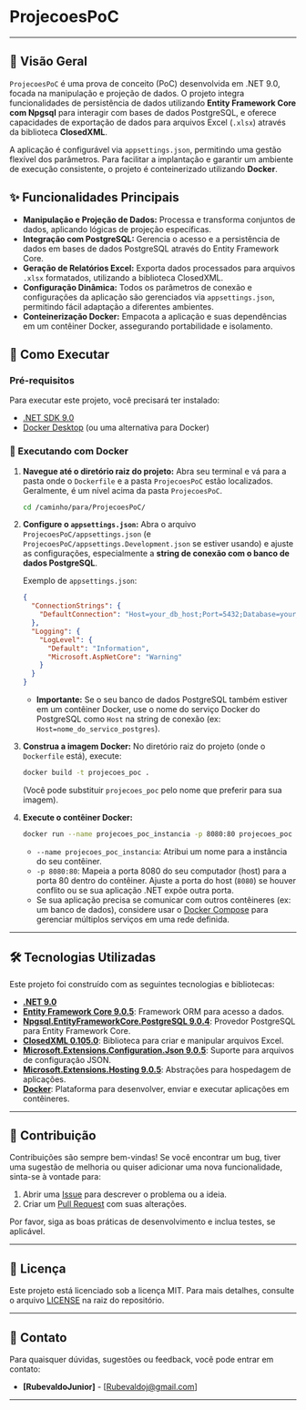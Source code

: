 # ProjecoesPoC

---

## 📝 Visão Geral

`ProjecoesPoC` é uma prova de conceito (PoC) desenvolvida em .NET 9.0, focada na manipulação e projeção de dados. O projeto integra funcionalidades de persistência de dados utilizando **Entity Framework Core com Npgsql** para interagir com bases de dados PostgreSQL, e oferece capacidades de exportação de dados para arquivos Excel (`.xlsx`) através da biblioteca **ClosedXML**.

A aplicação é configurável via `appsettings.json`, permitindo uma gestão flexível dos parâmetros. Para facilitar a implantação e garantir um ambiente de execução consistente, o projeto é conteinerizado utilizando **Docker**.

## ✨ Funcionalidades Principais

* **Manipulação e Projeção de Dados:** Processa e transforma conjuntos de dados, aplicando lógicas de projeção específicas.
* **Integração com PostgreSQL:** Gerencia o acesso e a persistência de dados em bases de dados PostgreSQL através do Entity Framework Core.
* **Geração de Relatórios Excel:** Exporta dados processados para arquivos `.xlsx` formatados, utilizando a biblioteca ClosedXML.
* **Configuração Dinâmica:** Todos os parâmetros de conexão e configurações da aplicação são gerenciados via `appsettings.json`, permitindo fácil adaptação a diferentes ambientes.
* **Conteinerização Docker:** Empacota a aplicação e suas dependências em um contêiner Docker, assegurando portabilidade e isolamento.

## 🚀 Como Executar

### Pré-requisitos

Para executar este projeto, você precisará ter instalado:

* [.NET SDK 9.0](https://dotnet.microsoft.com/download/dotnet/9.0)
* [Docker Desktop](https://www.docker.com/products/docker-desktop) (ou uma alternativa para Docker)

### 🐳 Executando com Docker

1.  **Navegue até o diretório raiz do projeto:**
    Abra seu terminal e vá para a pasta onde o `Dockerfile` e a pasta `ProjecoesPoC` estão localizados. Geralmente, é um nível acima da pasta `ProjecoesPoC`.
    ```bash
    cd /caminho/para/ProjecoesPoC/
    ```
2.  **Configure o `appsettings.json`:**
    Abra o arquivo `ProjecoesPoC/appsettings.json` (e `ProjecoesPoC/appsettings.Development.json` se estiver usando) e ajuste as configurações, especialmente a **string de conexão com o banco de dados PostgreSQL**.

    Exemplo de `appsettings.json`:
    ```json
    {
      "ConnectionStrings": {
        "DefaultConnection": "Host=your_db_host;Port=5432;Database=your_db_name;Username=your_db_user;Password=your_db_password"
      },
      "Logging": {
        "LogLevel": {
          "Default": "Information",
          "Microsoft.AspNetCore": "Warning"
        }
      }
    }
    ```
    * **Importante:** Se o seu banco de dados PostgreSQL também estiver em um contêiner Docker, use o nome do serviço Docker do PostgreSQL como `Host` na string de conexão (ex: `Host=nome_do_servico_postgres`).

3.  **Construa a imagem Docker:**
    No diretório raiz do projeto (onde o `Dockerfile` está), execute:
    ```bash
    docker build -t projecoes_poc .
    ```
    (Você pode substituir `projecoes_poc` pelo nome que preferir para sua imagem).

4.  **Execute o contêiner Docker:**
    ```bash
    docker run --name projecoes_poc_instancia -p 8080:80 projecoes_poc
    ```
    * `--name projecoes_poc_instancia`: Atribui um nome para a instância do seu contêiner.
    * `-p 8080:80`: Mapeia a porta 8080 do seu computador (host) para a porta 80 dentro do contêiner. Ajuste a porta do host (`8080`) se houver conflito ou se sua aplicação .NET expõe outra porta.
    * Se sua aplicação precisa se comunicar com outros contêineres (ex: um banco de dados), considere usar o [Docker Compose](https://docs.docker.com/compose/) para gerenciar múltiplos serviços em uma rede definida.


---

## 🛠️ Tecnologias Utilizadas

Este projeto foi construído com as seguintes tecnologias e bibliotecas:

* **[.NET 9.0](https://dotnet.microsoft.com/)**
* **[Entity Framework Core 9.0.5](https://learn.microsoft.com/ef/core/)**: Framework ORM para acesso a dados.
* **[Npgsql.EntityFrameworkCore.PostgreSQL 9.0.4](https://www.npgsql.org/)**: Provedor PostgreSQL para Entity Framework Core.
* **[ClosedXML 0.105.0](https://closedxml.github.io/)**: Biblioteca para criar e manipular arquivos Excel.
* **[Microsoft.Extensions.Configuration.Json 9.0.5](https://learn.microsoft.com/dotnet/api/microsoft.extensions.configuration.json)**: Suporte para arquivos de configuração JSON.
* **[Microsoft.Extensions.Hosting 9.0.5](https://learn.microsoft.com/dotnet/api/microsoft.extensions.hosting)**: Abstrações para hospedagem de aplicações.
* **[Docker](https://www.docker.com/)**: Plataforma para desenvolver, enviar e executar aplicações em contêineres.

---

## 🤝 Contribuição

Contribuições são sempre bem-vindas! Se você encontrar um bug, tiver uma sugestão de melhoria ou quiser adicionar uma nova funcionalidade, sinta-se à vontade para:

1.  Abrir uma [Issue](https://github.com/seu-usuario/ProjecoesPoC/issues) para descrever o problema ou a ideia.
2.  Criar um [Pull Request](https://github.com/seu-usuario/ProjecoesPoC/pulls) com suas alterações.

Por favor, siga as boas práticas de desenvolvimento e inclua testes, se aplicável.

---

## 📜 Licença

Este projeto está licenciado sob a licença MIT. Para mais detalhes, consulte o arquivo [LICENSE](https://github.com/seu-usuario/ProjecoesPoC/blob/main/LICENSE) na raiz do repositório.

---

## 📧 Contato

Para quaisquer dúvidas, sugestões ou feedback, você pode entrar em contato:

* **[RubevaldoJunior]** - [Rubevaldoj@gmail.com]

---
